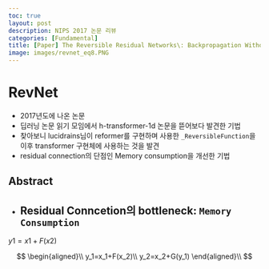 ```yaml
---
toc: true
layout: post
description: NIPS 2017 논문 리뷰
categories: [Fundamental]
title: [Paper] The Reversible Residual Networks\: Backpropagation Without Storing Activations
image: images/revnet_eq8.PNG
---
```


# RevNet
- 2017년도에 나온 논문
- 딥러닝 논문 읽기 모임에서 h-transformer-1d 논문을 뜯어보다 발견한 기법
- 찾아보니 lucidrains님이 reformer를 구현하며 사용한 `_ReversibleFunction`을 이후 transformer 구현체에 사용하는 것을 발견
- residual connection의 단점인 Memory consumption을 개선한 기법

## Abstract
- Residual Conncetion의 bottleneck: `Memory Consumption`
    -

$y1=x1+F(x2)$

$$
\begin{aligned}\\
y_1=x_1+F(x_2)\\
y_2=x_2+G(y_1)
\end{aligned}\\
$$
